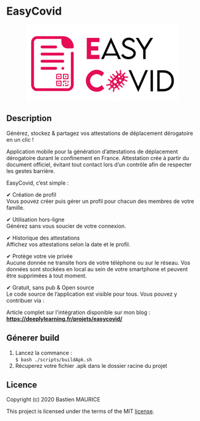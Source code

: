# EasyCovid
<div style="text-align:center">
    <img src="./hs/icon_template.png" width="400"/>
</div>

## Description  
  
Générez, stockez & partagez vos attestations de déplacement dérogatoire en un clic !  
  
Application mobile pour la génération d’attestations de déplacement dérogatoire durant le confinement en France. Attestation crée à partir du document officiel, évitant tout contact lors d’un contrôle afin de respecter les gestes barrière.   
  
EasyCovid, c’est simple :  

✔ Création de profil  
Vous pouvez créer puis gérer un profil pour chacun des membres de votre famille.

✔ Utilisation hors-ligne  
Générez sans vous soucier de votre connexion.

✔ Historique des attestations  
Affichez vos attestations selon la date et le profil.

✔ Protège votre vie privée  
Aucune donnée ne transite hors de votre téléphone ou sur le réseau. Vos données sont stockées en local au sein de votre smartphone et peuvent être supprimées à tout moment.

✔ Gratuit, sans pub & Open source  
Le code source de l’application est visible pour tous. Vous pouvez y contribuer via : 


Article complet sur l'intégration disponible sur mon blog :  
**https://deeplylearning.fr/projets/easycovid/**  
  
## Génerer build 
1. Lancez la commance :  
`$ bash ./scripts/buildApk.sh`
2. Récuperez votre fichier .apk dans le dossier racine du projet

## Licence
Copyright (c) 2020 Bastien MAURICE

This project is licensed under the terms of the MIT [license](LICENSE).

